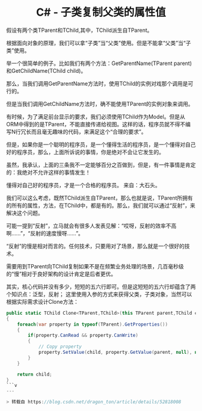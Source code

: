 # <center>C# - 子类复制父类的属性值</center>

假设有两个类TParent和TChild,其中，TChild派生自TParent。

根据面向对象的原理，我们可以拿“子类”当“父类”使用。但是不能拿“父类”当“子类”使用。

举一个很简单的例子。比如我们有两个方法：GetParentName(TParent parent)和GetChildName(TChild child)。

那么，当我们调用GetParentName方法时，使用TChild的实例对戏那个调用是可行的。

但是当我们调用GetChildName方法时，确不能使用TParent的实例对象来调用。

有时候，为了满足前台显示的要求，我们必须使用TChild作为Model。但是从ORM中得到的是TParent，不能直接传递给视图。这样的话，程序员就不得不编写N行冗长而且毫无趣味的代码，来满足这个“合理的要求”。

但是，如果你是一个聪明的程序员，是一个懂得生活的程序员，是一个懂得对自己好的程序员，那么，上面所诉说的事情，你是绝对不会让它发生的。

虽然，我承认，上面的三条我不一定能够百分之百做到，但是，有一件事情是肯定的：我绝对不允许这样的事情发生！

懂得对自己好的程序员，才是一个合格的程序员。   来自：大石头。

我们可以这么考虑，既然TChild派生自TParent，那么也就是说，TParent所拥有的所有的属性，方法，在TChild中，都是有的。那么，我们就可以通过“反射”，来解决这个问题。

可能一提到“反射”，立马就会有很多人发表见解：“哎呀，反射的效率不高啊……”，“反射的速度慢呀……”。

“反射”的慢是相对而言的。任何技术，只要用对了场景，那么就是一个很好的技术。

需要用到TParent向TChild复制如果不是在频繁业务处理的场景，几百毫秒级的“慢”相对于良好架构的设计肯定是后者更优。

其实，核心代码并没有多少，短短的五六行即可。但是这短短的五六行却蕴含了两个知识点：泛型，反射；
这里使用入参的方式来获得父类，子类对象，当然可以根据实际需求设计Clone方法：

```c#
public static TChild Clone<TParent,TChild>(this TParent parent,TChild child)
{
    foreach(var property in typeof(TParent).GetProperties())
    {
        if(property.CanRead && property.CanWrite)
        {
            // Copy property
            property.SetValue(child, property.GetValue(parent, null), null);
        }
    }

    return child;
}
```v
---

> 转载自 https://blog.csdn.net/dragon_ton/article/details/52818008
